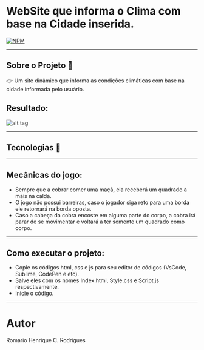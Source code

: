 # WebSite que informa o Clima com base na Cidade inserida.

[![NPM](https://img.shields.io/npm/l/react)](https://github.com/RomarioHenrique/Projeto_Clima/blob/main/LICENSE)
<hr>

## Sobre o Projeto :memo:
 
  👉 Um site dinâmico que informa as condições climáticas com base na cidade informada pelo usuário.
 
 ## Resultado: 
![alt tag](https://i.ibb.co/TgZvbZf/Result-Img.jpg)
<hr>

## Tecnologias :rocket:

  

<hr>

 ## Mecânicas do jogo:
 
  * Sempre que a cobrar comer uma maçã, ela receberá um quadrado a mais na calda.
  * O jogo não possui barreiras, caso o jogador siga reto para uma borda ele retornará na borda oposta.
  * Caso a cabeça da cobra encoste em alguma parte do corpo, a cobra irá parar de se movimentar e voltará a ter somente um quadrado como corpo.
  
  
  <hr>

 ## Como executar o projeto: 
 
   * Copie os códigos html, css e js para seu editor de códigos (VsCode, Sublime, CodePen e etc).
   * Salve eles com os nomes Index.html, Style.css e Script.js respectivamente.
   * Inicie o código.
 <hr>
 
 # Autor
 
 Romario Henrique C. Rodrigues
  
 
 
 
